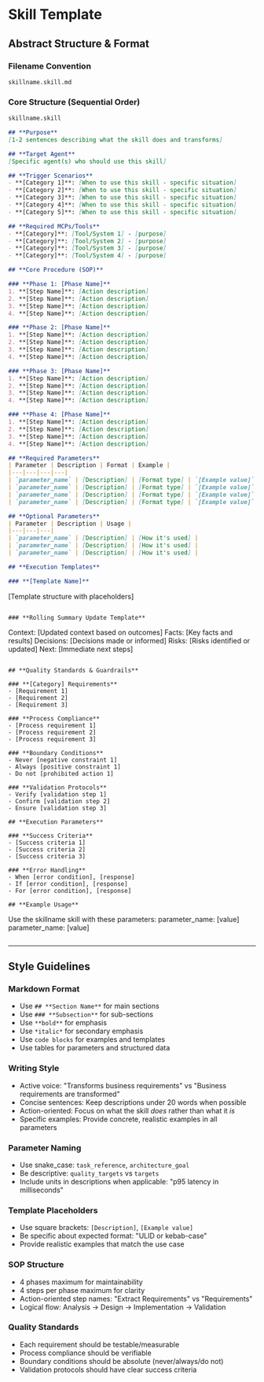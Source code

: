 # Skill Template

## **Abstract Structure & Format**

### **Filename Convention**
`skillname.skill.md`

### **Core Structure (Sequential Order)**

```markdown
skillname.skill

## **Purpose**
[1-2 sentences describing what the skill does and transforms]

## **Target Agent**
[Specific agent(s) who should use this skill]

## **Trigger Scenarios**
- **[Category 1]**: [When to use this skill - specific situation]
- **[Category 2]**: [When to use this skill - specific situation]
- **[Category 3]**: [When to use this skill - specific situation]
- **[Category 4]**: [When to use this skill - specific situation]
- **[Category 5]**: [When to use this skill - specific situation]

## **Required MCPs/Tools**
- **[Category]**: [Tool/System 1] - [purpose]
- **[Category]**: [Tool/System 2] - [purpose]
- **[Category]**: [Tool/System 3] - [purpose]
- **[Category]**: [Tool/System 4] - [purpose]

## **Core Procedure (SOP)**

### **Phase 1: [Phase Name]**
1. **[Step Name]**: [Action description]
2. **[Step Name]**: [Action description]
3. **[Step Name]**: [Action description]
4. **[Step Name]**: [Action description]

### **Phase 2: [Phase Name]**
1. **[Step Name]**: [Action description]
2. **[Step Name]**: [Action description]
3. **[Step Name]**: [Action description]
4. **[Step Name]**: [Action description]

### **Phase 3: [Phase Name]**
1. **[Step Name]**: [Action description]
2. **[Step Name]**: [Action description]
3. **[Step Name]**: [Action description]
4. **[Step Name]**: [Action description]

### **Phase 4: [Phase Name]**
1. **[Step Name]**: [Action description]
2. **[Step Name]**: [Action description]
3. **[Step Name]**: [Action description]
4. **[Step Name]**: [Action description]

## **Required Parameters**
| Parameter | Description | Format | Example |
|---|---|---|---|
| `parameter_name` | [Description] | [Format type] | `[Example value]` |
| `parameter_name` | [Description] | [Format type] | `[Example value]` |
| `parameter_name` | [Description] | [Format type] | `[Example value]` |
| `parameter_name` | [Description] | [Format type] | `[Example value]` |

## **Optional Parameters**
| Parameter | Description | Usage |
|---|---|---|
| `parameter_name` | [Description] | [How it's used] |
| `parameter_name` | [Description] | [How it's used] |
| `parameter_name` | [Description] | [How it's used] |

## **Execution Templates**

### **[Template Name]**
```
[Template structure with placeholders]
```

### **Rolling Summary Update Template**
```
Context: [Updated context based on outcomes]
Facts: [Key facts and results]
Decisions: [Decisions made or informed]
Risks: [Risks identified or updated]
Next: [Immediate next steps]
```

## **Quality Standards & Guardrails**

### **[Category] Requirements**
- [Requirement 1]
- [Requirement 2]
- [Requirement 3]

### **Process Compliance**
- [Process requirement 1]
- [Process requirement 2]
- [Process requirement 3]

### **Boundary Conditions**
- Never [negative constraint 1]
- Always [positive constraint 1]
- Do not [prohibited action 1]

### **Validation Protocols**
- Verify [validation step 1]
- Confirm [validation step 2]
- Ensure [validation step 3]

## **Execution Parameters**

### **Success Criteria**
- [Success criteria 1]
- [Success criteria 2]
- [Success criteria 3]

### **Error Handling**
- When [error condition], [response]
- If [error condition], [response]
- For [error condition], [response]

## **Example Usage**
```
Use the skillname skill with these parameters:
parameter_name: [value]
parameter_name: [value]
```
```

---

## **Style Guidelines**

### **Markdown Format**
- Use `## **Section Name**` for main sections
- Use `### **Subsection**` for sub-sections
- Use `**bold**` for emphasis
- Use `*italic*` for secondary emphasis
- Use `code blocks` for examples and templates
- Use tables for parameters and structured data

### **Writing Style**
- Active voice: "Transforms business requirements" vs "Business requirements are transformed"
- Concise sentences: Keep descriptions under 20 words when possible
- Action-oriented: Focus on what the skill *does* rather than what it *is*
- Specific examples: Provide concrete, realistic examples in all parameters

### **Parameter Naming**
- Use snake_case: `task_reference`, `architecture_goal`
- Be descriptive: `quality_targets` vs `targets`
- Include units in descriptions when applicable: "p95 latency in milliseconds"

### **Template Placeholders**
- Use square brackets: `[Description]`, `[Example value]`
- Be specific about expected format: "ULID or kebab-case"
- Provide realistic examples that match the use case

### **SOP Structure**
- 4 phases maximum for maintainability
- 4 steps per phase maximum for clarity
- Action-oriented step names: "Extract Requirements" vs "Requirements"
- Logical flow: Analysis → Design → Implementation → Validation

### **Quality Standards**
- Each requirement should be testable/measurable
- Process compliance should be verifiable
- Boundary conditions should be absolute (never/always/do not)
- Validation protocols should have clear success criteria